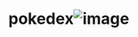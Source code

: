 # pokedex![image](https://user-images.githubusercontent.com/98874027/170091301-376d5108-9324-4e1f-bd90-903c3d6c53ab.png)
